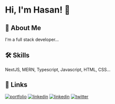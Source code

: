 
# Hi, I'm Hasan! 👋


## 🚀 About Me
I'm a full stack developer...


## 🛠 Skills
NextJS, MERN, Typescript, Javascript, HTML, CSS...


## 🔗 Links
[![portfolio](https://img.shields.io/badge/my_portfolio-000?style=for-the-badge&logo=ko-fi&logoColor=white)](https://shahriarhasan.vercel.app/)
[![linkedin](https://img.shields.io/badge/linkedin-0A66C2?style=for-the-badge&logo=linkedin&logoColor=white)](https://www.linkedin.com/in/hasanshahriar32)
[![linkedin](https://img.shields.io/badge/github-383838?style=for-the-badge&logo=github&logoColor=gray)](https://github.com/hasanshahriar32)
[![twitter](https://img.shields.io/badge/twitter-1DA1F2?style=for-the-badge&logo=twitter&logoColor=white)](https://twitter.com/the_cyber_dev)

